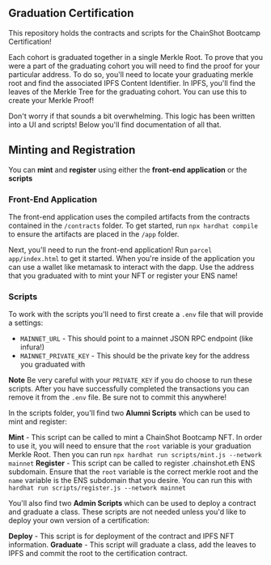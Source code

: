 ## Graduation Certification

This repository holds the contracts and scripts for the ChainShot Bootcamp Certification!

Each cohort is graduated together in a single Merkle Root. To prove that you were a part of the graduating cohort you will need to find the proof for your particular address. To do so, you'll need to locate your graduating merkle root and find the associated IPFS Content Identifier. In IPFS, you'll find the leaves of the Merkle Tree for the graduating cohort. You can use this to create your Merkle Proof!

Don't worry if that sounds a bit overwhelming. This logic has been written into a UI and scripts! Below you'll find documentation of all that.

## Minting and Registration

You can **mint** and **register** using either the **front-end application** or the **scripts**

### Front-End Application

The front-end application uses the compiled artifacts from the contracts contained in the `/contracts` folder. To get started, run `npx hardhat compile` to ensure the artifacts are placed in the `/app` folder.

Next, you'll need to run the front-end application! Run `parcel app/index.html` to get it started. When you're inside of the application you can use a wallet like metamask to interact with the dapp. Use the address that you graduated with to mint your NFT or register your ENS name!

### Scripts

To work with the scripts you'll need to first create a `.env` file that will provide a settings:

- `MAINNET_URL` - This should point to a mainnet JSON RPC endpoint (like infura!)
- `MAINNET_PRIVATE_KEY` - This should be the private key for the address you graduated with

**Note** Be very careful with your `PRIVATE_KEY` if you do choose to run these scripts. After you have successfully completed the transactions you can remove it from the `.env` file. Be sure not to commit this anywhere!

In the scripts folder, you'll find two **Alumni Scripts** which can be used to mint and register:

**Mint** - This script can be called to mint a ChainShot Bootcamp NFT. In order to use it, you will need to ensure that the `root` variable is your graduation Merkle Root. Then you can run `npx hardhat run scripts/mint.js --network mainnet`
**Register** - This script can be called to register .chainshot.eth ENS subdomain. Ensure that the `root` variable is the correct merkle root and the `name` variable is the ENS subdomain that you desire. You can run this with `hardhat run scripts/register.js --network mainnet`

You'll also find two **Admin Scripts** which can be used to deploy a contract and graduate a class. These scripts are not needed unless you'd like to deploy your own version of a certification:

**Deploy** - This script is for deployment of the contract and IPFS NFT information.
**Graduate** - This script will graduate a class, add the leaves to IPFS and commit the root to the certification contract.
